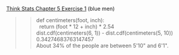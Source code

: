 [Think Stats Chapter 5 Exercise 1](http://greenteapress.com/thinkstats2/html/thinkstats2006.html#toc50) (blue men)

>> def centimeters(foot, inch):  
    return (foot * 12 + inch) * 2.54  
dist.cdf(centimeters(6, 1)) - dist.cdf(centimeters(5, 10))  
0.34274683763147457  
About 34% of the people are between 5'10" and 6'1".
